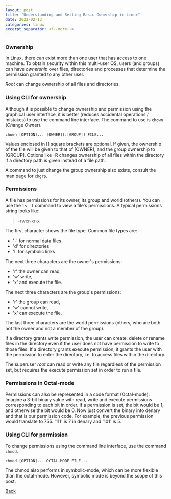 ```yaml
---
layout: post
title: "Understanding and Setting Basic Ownership in Linux"
date: 2022-02-13
categories: linux
excerpt_separator: <!--more-->
---
```


### Ownership

In Linux, there can exist more than one user that has access to one machine. To obtain security within this multi-user OS, users (and groups) can have *ownership* over files, directories and processes that determine the permission granted to any other user.
<!--more-->
*Root* can change ownership of all files and directories.

### Using CLI for ownership

Although it is possible to change ownership and permission using the graphical user interface, it is better (reduces accidental operations / mistakes) to use the command line interface. The command to use is `chown` (*Ch*ange *Own*er). 

```shell
chown [OPTION]... [OWNER][:[GROUP]] FILE...
```

Values enclosed in [] square brackets are optional. If given, the ownership of the file will be given to that of [OWNER], and the group ownership to [GROUP]. Options like -R changes ownership of all files within the directory if a directory path is given instead of a file path.

A command to just change the group ownership also exists, consult the man page for `chgrp`.

### Permissions

A file has permissions for its owner, its group and world (others). You can use the `ls -l` command to view a file's permissions. A typical permissions string looks like:

> -rwxr-xr-x

The first character shows the file type. Common file types are:
- '-' for normal data files
- 'd' for directories
- 'l' for symbolic links

The next three characters are the owner's permissions:
- 'r' the owner can read,
- 'w' write,
- 'x' and execute the file.

The next three characters are the group's permissions:
- 'r' the group can read,
- 'w' cannot write,
- 'x' can execute the file.

The last three characters are the world permissions (others, who are both not the owner and not a member of the group).

 If a directory grants write permission, the user can create, delete or rename files in the directory even if the user does not have permission to write to those files. If a directory grants execute permission, it grants the user with the permission to enter the directory, i.e. to access files within the directory.

 The superuser *root* can read or write any file regardless of the permission set, but requires the execute permission set in order to run a file.

### Permissions in Octal-mode 

Permissions can also be represented in a code format (Octal-mode). Imagine a 3-bit binary value with read, write and execute permissions corresponding to each bit in order. If a permission is set, the bit would be 1, and otherwise the bit would be 0. Now just convert the binary into denary and that is our permission code. For example, the previous permission would translate to 755. '111' is 7 in denary and '101' is 5.

### Using CLI for permission

To change permissions using the command line interface, use the command `chmod`.

```shell
chmod [OPTION]... OCTAL-MODE FILE...
```

The chmod also performs in symbolic-mode, which can be more flexible than the octal-mode. However, symbolic mode is beyond the scope of this post.


[Back](/)
